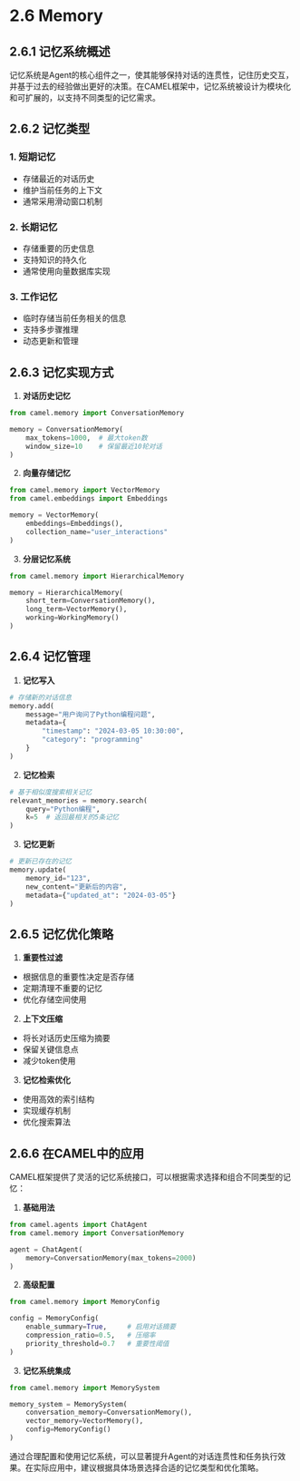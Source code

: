 # 2.6 Memory

## 2.6.1 记忆系统概述

记忆系统是Agent的核心组件之一，使其能够保持对话的连贯性，记住历史交互，并基于过去的经验做出更好的决策。在CAMEL框架中，记忆系统被设计为模块化和可扩展的，以支持不同类型的记忆需求。

## 2.6.2 记忆类型

### 1. 短期记忆
- 存储最近的对话历史
- 维护当前任务的上下文
- 通常采用滑动窗口机制

### 2. 长期记忆
- 存储重要的历史信息
- 支持知识的持久化
- 通常使用向量数据库实现

### 3. 工作记忆
- 临时存储当前任务相关的信息
- 支持多步骤推理
- 动态更新和管理

## 2.6.3 记忆实现方式

1. **对话历史记忆**
```python
from camel.memory import ConversationMemory

memory = ConversationMemory(
    max_tokens=1000,  # 最大token数
    window_size=10    # 保留最近10轮对话
)
```

2. **向量存储记忆**
```python
from camel.memory import VectorMemory
from camel.embeddings import Embeddings

memory = VectorMemory(
    embeddings=Embeddings(),
    collection_name="user_interactions"
)
```

3. **分层记忆系统**
```python
from camel.memory import HierarchicalMemory

memory = HierarchicalMemory(
    short_term=ConversationMemory(),
    long_term=VectorMemory(),
    working=WorkingMemory()
)
```

## 2.6.4 记忆管理

1. **记忆写入**
```python
# 存储新的对话信息
memory.add(
    message="用户询问了Python编程问题",
    metadata={
        "timestamp": "2024-03-05 10:30:00",
        "category": "programming"
    }
)
```

2. **记忆检索**
```python
# 基于相似度搜索相关记忆
relevant_memories = memory.search(
    query="Python编程",
    k=5  # 返回最相关的5条记忆
)
```

3. **记忆更新**
```python
# 更新已存在的记忆
memory.update(
    memory_id="123",
    new_content="更新后的内容",
    metadata={"updated_at": "2024-03-05"}
)
```

## 2.6.5 记忆优化策略

1. **重要性过滤**
- 根据信息的重要性决定是否存储
- 定期清理不重要的记忆
- 优化存储空间使用

2. **上下文压缩**
- 将长对话历史压缩为摘要
- 保留关键信息点
- 减少token使用

3. **记忆检索优化**
- 使用高效的索引结构
- 实现缓存机制
- 优化搜索算法

## 2.6.6 在CAMEL中的应用

CAMEL框架提供了灵活的记忆系统接口，可以根据需求选择和组合不同类型的记忆：

1. **基础用法**
```python
from camel.agents import ChatAgent
from camel.memory import ConversationMemory

agent = ChatAgent(
    memory=ConversationMemory(max_tokens=2000)
)
```

2. **高级配置**
```python
from camel.memory import MemoryConfig

config = MemoryConfig(
    enable_summary=True,     # 启用对话摘要
    compression_ratio=0.5,   # 压缩率
    priority_threshold=0.7   # 重要性阈值
)
```

3. **记忆系统集成**
```python
from camel.memory import MemorySystem

memory_system = MemorySystem(
    conversation_memory=ConversationMemory(),
    vector_memory=VectorMemory(),
    config=MemoryConfig()
)
```

通过合理配置和使用记忆系统，可以显著提升Agent的对话连贯性和任务执行效果。在实际应用中，建议根据具体场景选择合适的记忆类型和优化策略。 